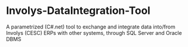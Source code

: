 # Involys-DataIntegration-Tool
A parametrized (C#.net) tool to exchange and integrate data into/from Involys (CESC) ERPs with other systems, through SQL Server and Oracle DBMS
